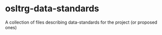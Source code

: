# osltrg-data-standards
A collection of files describing data-standards for the project (or proposed ones)

